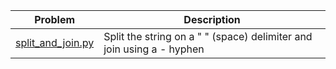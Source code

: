| Problem  | Description |
| ------------- | ------------- |
| [split_and_join.py](split_and_join.py)   | Split the string on a " " (space) delimiter and join using a - hyphen |